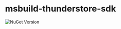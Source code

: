 # msbuild-thunderstore-sdk

[![NuGet Version](https://shields.io/nuget/v/Sigurd.Thunderstore.Sdk?style=for-the-badge&logo=nuget)](https://www.nuget.org/packages/Sigurd.Thunderstore.Sdk)
